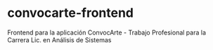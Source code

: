 # convocarte-frontend
Frontend para la aplicación ConvocArte - Trabajo Profesional para la Carrera Lic. en Análisis de Sistemas
